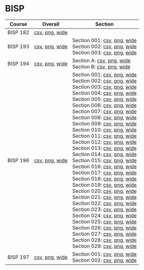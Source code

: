 # BISP

| Course | Overall | Section |
| ------ | ------- | ------- |
| BISP 182 | [csv](https://github.com/UCSD-Historical-Enrollment-Data/2024Winter/blob/main/overall/BISP%20182.csv), [png](https://raw.githubusercontent.com/UCSD-Historical-Enrollment-Data/2024Winter/main/plot_overall/BISP%20182.png), [wide](https://raw.githubusercontent.com/UCSD-Historical-Enrollment-Data/2024Winter/main/plot_overall_wide/BISP%20182.png) |  |
| BISP 193 | [csv](https://github.com/UCSD-Historical-Enrollment-Data/2024Winter/blob/main/overall/BISP%20193.csv), [png](https://raw.githubusercontent.com/UCSD-Historical-Enrollment-Data/2024Winter/main/plot_overall/BISP%20193.png), [wide](https://raw.githubusercontent.com/UCSD-Historical-Enrollment-Data/2024Winter/main/plot_overall_wide/BISP%20193.png) | Section 001: [csv](https://github.com/UCSD-Historical-Enrollment-Data/2024Winter/blob/main/section/BISP%20193_001.csv), [png](https://raw.githubusercontent.com/UCSD-Historical-Enrollment-Data/2024Winter/main/plot_section/BISP%20193_001.png), [wide](https://raw.githubusercontent.com/UCSD-Historical-Enrollment-Data/2024Winter/main/plot_section_wide/BISP%20193_001.png)<br>Section 002: [csv](https://github.com/UCSD-Historical-Enrollment-Data/2024Winter/blob/main/section/BISP%20193_002.csv), [png](https://raw.githubusercontent.com/UCSD-Historical-Enrollment-Data/2024Winter/main/plot_section/BISP%20193_002.png), [wide](https://raw.githubusercontent.com/UCSD-Historical-Enrollment-Data/2024Winter/main/plot_section_wide/BISP%20193_002.png)<br>Section 003: [csv](https://github.com/UCSD-Historical-Enrollment-Data/2024Winter/blob/main/section/BISP%20193_003.csv), [png](https://raw.githubusercontent.com/UCSD-Historical-Enrollment-Data/2024Winter/main/plot_section/BISP%20193_003.png), [wide](https://raw.githubusercontent.com/UCSD-Historical-Enrollment-Data/2024Winter/main/plot_section_wide/BISP%20193_003.png) |
| BISP 194 | [csv](https://github.com/UCSD-Historical-Enrollment-Data/2024Winter/blob/main/overall/BISP%20194.csv), [png](https://raw.githubusercontent.com/UCSD-Historical-Enrollment-Data/2024Winter/main/plot_overall/BISP%20194.png), [wide](https://raw.githubusercontent.com/UCSD-Historical-Enrollment-Data/2024Winter/main/plot_overall_wide/BISP%20194.png) | Section A: [csv](https://github.com/UCSD-Historical-Enrollment-Data/2024Winter/blob/main/section/BISP%20194_A.csv), [png](https://raw.githubusercontent.com/UCSD-Historical-Enrollment-Data/2024Winter/main/plot_section/BISP%20194_A.png), [wide](https://raw.githubusercontent.com/UCSD-Historical-Enrollment-Data/2024Winter/main/plot_section_wide/BISP%20194_A.png)<br>Section B: [csv](https://github.com/UCSD-Historical-Enrollment-Data/2024Winter/blob/main/section/BISP%20194_B.csv), [png](https://raw.githubusercontent.com/UCSD-Historical-Enrollment-Data/2024Winter/main/plot_section/BISP%20194_B.png), [wide](https://raw.githubusercontent.com/UCSD-Historical-Enrollment-Data/2024Winter/main/plot_section_wide/BISP%20194_B.png) |
| BISP 196 | [csv](https://github.com/UCSD-Historical-Enrollment-Data/2024Winter/blob/main/overall/BISP%20196.csv), [png](https://raw.githubusercontent.com/UCSD-Historical-Enrollment-Data/2024Winter/main/plot_overall/BISP%20196.png), [wide](https://raw.githubusercontent.com/UCSD-Historical-Enrollment-Data/2024Winter/main/plot_overall_wide/BISP%20196.png) | Section 001: [csv](https://github.com/UCSD-Historical-Enrollment-Data/2024Winter/blob/main/section/BISP%20196_001.csv), [png](https://raw.githubusercontent.com/UCSD-Historical-Enrollment-Data/2024Winter/main/plot_section/BISP%20196_001.png), [wide](https://raw.githubusercontent.com/UCSD-Historical-Enrollment-Data/2024Winter/main/plot_section_wide/BISP%20196_001.png)<br>Section 002: [csv](https://github.com/UCSD-Historical-Enrollment-Data/2024Winter/blob/main/section/BISP%20196_002.csv), [png](https://raw.githubusercontent.com/UCSD-Historical-Enrollment-Data/2024Winter/main/plot_section/BISP%20196_002.png), [wide](https://raw.githubusercontent.com/UCSD-Historical-Enrollment-Data/2024Winter/main/plot_section_wide/BISP%20196_002.png)<br>Section 003: [csv](https://github.com/UCSD-Historical-Enrollment-Data/2024Winter/blob/main/section/BISP%20196_003.csv), [png](https://raw.githubusercontent.com/UCSD-Historical-Enrollment-Data/2024Winter/main/plot_section/BISP%20196_003.png), [wide](https://raw.githubusercontent.com/UCSD-Historical-Enrollment-Data/2024Winter/main/plot_section_wide/BISP%20196_003.png)<br>Section 004: [csv](https://github.com/UCSD-Historical-Enrollment-Data/2024Winter/blob/main/section/BISP%20196_004.csv), [png](https://raw.githubusercontent.com/UCSD-Historical-Enrollment-Data/2024Winter/main/plot_section/BISP%20196_004.png), [wide](https://raw.githubusercontent.com/UCSD-Historical-Enrollment-Data/2024Winter/main/plot_section_wide/BISP%20196_004.png)<br>Section 005: [csv](https://github.com/UCSD-Historical-Enrollment-Data/2024Winter/blob/main/section/BISP%20196_005.csv), [png](https://raw.githubusercontent.com/UCSD-Historical-Enrollment-Data/2024Winter/main/plot_section/BISP%20196_005.png), [wide](https://raw.githubusercontent.com/UCSD-Historical-Enrollment-Data/2024Winter/main/plot_section_wide/BISP%20196_005.png)<br>Section 006: [csv](https://github.com/UCSD-Historical-Enrollment-Data/2024Winter/blob/main/section/BISP%20196_006.csv), [png](https://raw.githubusercontent.com/UCSD-Historical-Enrollment-Data/2024Winter/main/plot_section/BISP%20196_006.png), [wide](https://raw.githubusercontent.com/UCSD-Historical-Enrollment-Data/2024Winter/main/plot_section_wide/BISP%20196_006.png)<br>Section 007: [csv](https://github.com/UCSD-Historical-Enrollment-Data/2024Winter/blob/main/section/BISP%20196_007.csv), [png](https://raw.githubusercontent.com/UCSD-Historical-Enrollment-Data/2024Winter/main/plot_section/BISP%20196_007.png), [wide](https://raw.githubusercontent.com/UCSD-Historical-Enrollment-Data/2024Winter/main/plot_section_wide/BISP%20196_007.png)<br>Section 008: [csv](https://github.com/UCSD-Historical-Enrollment-Data/2024Winter/blob/main/section/BISP%20196_008.csv), [png](https://raw.githubusercontent.com/UCSD-Historical-Enrollment-Data/2024Winter/main/plot_section/BISP%20196_008.png), [wide](https://raw.githubusercontent.com/UCSD-Historical-Enrollment-Data/2024Winter/main/plot_section_wide/BISP%20196_008.png)<br>Section 009: [csv](https://github.com/UCSD-Historical-Enrollment-Data/2024Winter/blob/main/section/BISP%20196_009.csv), [png](https://raw.githubusercontent.com/UCSD-Historical-Enrollment-Data/2024Winter/main/plot_section/BISP%20196_009.png), [wide](https://raw.githubusercontent.com/UCSD-Historical-Enrollment-Data/2024Winter/main/plot_section_wide/BISP%20196_009.png)<br>Section 010: [csv](https://github.com/UCSD-Historical-Enrollment-Data/2024Winter/blob/main/section/BISP%20196_010.csv), [png](https://raw.githubusercontent.com/UCSD-Historical-Enrollment-Data/2024Winter/main/plot_section/BISP%20196_010.png), [wide](https://raw.githubusercontent.com/UCSD-Historical-Enrollment-Data/2024Winter/main/plot_section_wide/BISP%20196_010.png)<br>Section 011: [csv](https://github.com/UCSD-Historical-Enrollment-Data/2024Winter/blob/main/section/BISP%20196_011.csv), [png](https://raw.githubusercontent.com/UCSD-Historical-Enrollment-Data/2024Winter/main/plot_section/BISP%20196_011.png), [wide](https://raw.githubusercontent.com/UCSD-Historical-Enrollment-Data/2024Winter/main/plot_section_wide/BISP%20196_011.png)<br>Section 012: [csv](https://github.com/UCSD-Historical-Enrollment-Data/2024Winter/blob/main/section/BISP%20196_012.csv), [png](https://raw.githubusercontent.com/UCSD-Historical-Enrollment-Data/2024Winter/main/plot_section/BISP%20196_012.png), [wide](https://raw.githubusercontent.com/UCSD-Historical-Enrollment-Data/2024Winter/main/plot_section_wide/BISP%20196_012.png)<br>Section 013: [csv](https://github.com/UCSD-Historical-Enrollment-Data/2024Winter/blob/main/section/BISP%20196_013.csv), [png](https://raw.githubusercontent.com/UCSD-Historical-Enrollment-Data/2024Winter/main/plot_section/BISP%20196_013.png), [wide](https://raw.githubusercontent.com/UCSD-Historical-Enrollment-Data/2024Winter/main/plot_section_wide/BISP%20196_013.png)<br>Section 014: [csv](https://github.com/UCSD-Historical-Enrollment-Data/2024Winter/blob/main/section/BISP%20196_014.csv), [png](https://raw.githubusercontent.com/UCSD-Historical-Enrollment-Data/2024Winter/main/plot_section/BISP%20196_014.png), [wide](https://raw.githubusercontent.com/UCSD-Historical-Enrollment-Data/2024Winter/main/plot_section_wide/BISP%20196_014.png)<br>Section 015: [csv](https://github.com/UCSD-Historical-Enrollment-Data/2024Winter/blob/main/section/BISP%20196_015.csv), [png](https://raw.githubusercontent.com/UCSD-Historical-Enrollment-Data/2024Winter/main/plot_section/BISP%20196_015.png), [wide](https://raw.githubusercontent.com/UCSD-Historical-Enrollment-Data/2024Winter/main/plot_section_wide/BISP%20196_015.png)<br>Section 016: [csv](https://github.com/UCSD-Historical-Enrollment-Data/2024Winter/blob/main/section/BISP%20196_016.csv), [png](https://raw.githubusercontent.com/UCSD-Historical-Enrollment-Data/2024Winter/main/plot_section/BISP%20196_016.png), [wide](https://raw.githubusercontent.com/UCSD-Historical-Enrollment-Data/2024Winter/main/plot_section_wide/BISP%20196_016.png)<br>Section 017: [csv](https://github.com/UCSD-Historical-Enrollment-Data/2024Winter/blob/main/section/BISP%20196_017.csv), [png](https://raw.githubusercontent.com/UCSD-Historical-Enrollment-Data/2024Winter/main/plot_section/BISP%20196_017.png), [wide](https://raw.githubusercontent.com/UCSD-Historical-Enrollment-Data/2024Winter/main/plot_section_wide/BISP%20196_017.png)<br>Section 018: [csv](https://github.com/UCSD-Historical-Enrollment-Data/2024Winter/blob/main/section/BISP%20196_018.csv), [png](https://raw.githubusercontent.com/UCSD-Historical-Enrollment-Data/2024Winter/main/plot_section/BISP%20196_018.png), [wide](https://raw.githubusercontent.com/UCSD-Historical-Enrollment-Data/2024Winter/main/plot_section_wide/BISP%20196_018.png)<br>Section 019: [csv](https://github.com/UCSD-Historical-Enrollment-Data/2024Winter/blob/main/section/BISP%20196_019.csv), [png](https://raw.githubusercontent.com/UCSD-Historical-Enrollment-Data/2024Winter/main/plot_section/BISP%20196_019.png), [wide](https://raw.githubusercontent.com/UCSD-Historical-Enrollment-Data/2024Winter/main/plot_section_wide/BISP%20196_019.png)<br>Section 020: [csv](https://github.com/UCSD-Historical-Enrollment-Data/2024Winter/blob/main/section/BISP%20196_020.csv), [png](https://raw.githubusercontent.com/UCSD-Historical-Enrollment-Data/2024Winter/main/plot_section/BISP%20196_020.png), [wide](https://raw.githubusercontent.com/UCSD-Historical-Enrollment-Data/2024Winter/main/plot_section_wide/BISP%20196_020.png)<br>Section 021: [csv](https://github.com/UCSD-Historical-Enrollment-Data/2024Winter/blob/main/section/BISP%20196_021.csv), [png](https://raw.githubusercontent.com/UCSD-Historical-Enrollment-Data/2024Winter/main/plot_section/BISP%20196_021.png), [wide](https://raw.githubusercontent.com/UCSD-Historical-Enrollment-Data/2024Winter/main/plot_section_wide/BISP%20196_021.png)<br>Section 022: [csv](https://github.com/UCSD-Historical-Enrollment-Data/2024Winter/blob/main/section/BISP%20196_022.csv), [png](https://raw.githubusercontent.com/UCSD-Historical-Enrollment-Data/2024Winter/main/plot_section/BISP%20196_022.png), [wide](https://raw.githubusercontent.com/UCSD-Historical-Enrollment-Data/2024Winter/main/plot_section_wide/BISP%20196_022.png)<br>Section 023: [csv](https://github.com/UCSD-Historical-Enrollment-Data/2024Winter/blob/main/section/BISP%20196_023.csv), [png](https://raw.githubusercontent.com/UCSD-Historical-Enrollment-Data/2024Winter/main/plot_section/BISP%20196_023.png), [wide](https://raw.githubusercontent.com/UCSD-Historical-Enrollment-Data/2024Winter/main/plot_section_wide/BISP%20196_023.png)<br>Section 024: [csv](https://github.com/UCSD-Historical-Enrollment-Data/2024Winter/blob/main/section/BISP%20196_024.csv), [png](https://raw.githubusercontent.com/UCSD-Historical-Enrollment-Data/2024Winter/main/plot_section/BISP%20196_024.png), [wide](https://raw.githubusercontent.com/UCSD-Historical-Enrollment-Data/2024Winter/main/plot_section_wide/BISP%20196_024.png)<br>Section 025: [csv](https://github.com/UCSD-Historical-Enrollment-Data/2024Winter/blob/main/section/BISP%20196_025.csv), [png](https://raw.githubusercontent.com/UCSD-Historical-Enrollment-Data/2024Winter/main/plot_section/BISP%20196_025.png), [wide](https://raw.githubusercontent.com/UCSD-Historical-Enrollment-Data/2024Winter/main/plot_section_wide/BISP%20196_025.png)<br>Section 026: [csv](https://github.com/UCSD-Historical-Enrollment-Data/2024Winter/blob/main/section/BISP%20196_026.csv), [png](https://raw.githubusercontent.com/UCSD-Historical-Enrollment-Data/2024Winter/main/plot_section/BISP%20196_026.png), [wide](https://raw.githubusercontent.com/UCSD-Historical-Enrollment-Data/2024Winter/main/plot_section_wide/BISP%20196_026.png)<br>Section 027: [csv](https://github.com/UCSD-Historical-Enrollment-Data/2024Winter/blob/main/section/BISP%20196_027.csv), [png](https://raw.githubusercontent.com/UCSD-Historical-Enrollment-Data/2024Winter/main/plot_section/BISP%20196_027.png), [wide](https://raw.githubusercontent.com/UCSD-Historical-Enrollment-Data/2024Winter/main/plot_section_wide/BISP%20196_027.png)<br>Section 028: [csv](https://github.com/UCSD-Historical-Enrollment-Data/2024Winter/blob/main/section/BISP%20196_028.csv), [png](https://raw.githubusercontent.com/UCSD-Historical-Enrollment-Data/2024Winter/main/plot_section/BISP%20196_028.png), [wide](https://raw.githubusercontent.com/UCSD-Historical-Enrollment-Data/2024Winter/main/plot_section_wide/BISP%20196_028.png)<br>Section 029: [csv](https://github.com/UCSD-Historical-Enrollment-Data/2024Winter/blob/main/section/BISP%20196_029.csv), [png](https://raw.githubusercontent.com/UCSD-Historical-Enrollment-Data/2024Winter/main/plot_section/BISP%20196_029.png), [wide](https://raw.githubusercontent.com/UCSD-Historical-Enrollment-Data/2024Winter/main/plot_section_wide/BISP%20196_029.png) |
| BISP 197 | [csv](https://github.com/UCSD-Historical-Enrollment-Data/2024Winter/blob/main/overall/BISP%20197.csv), [png](https://raw.githubusercontent.com/UCSD-Historical-Enrollment-Data/2024Winter/main/plot_overall/BISP%20197.png), [wide](https://raw.githubusercontent.com/UCSD-Historical-Enrollment-Data/2024Winter/main/plot_overall_wide/BISP%20197.png) | Section 001: [csv](https://github.com/UCSD-Historical-Enrollment-Data/2024Winter/blob/main/section/BISP%20197_001.csv), [png](https://raw.githubusercontent.com/UCSD-Historical-Enrollment-Data/2024Winter/main/plot_section/BISP%20197_001.png), [wide](https://raw.githubusercontent.com/UCSD-Historical-Enrollment-Data/2024Winter/main/plot_section_wide/BISP%20197_001.png)<br>Section 002: [csv](https://github.com/UCSD-Historical-Enrollment-Data/2024Winter/blob/main/section/BISP%20197_002.csv), [png](https://raw.githubusercontent.com/UCSD-Historical-Enrollment-Data/2024Winter/main/plot_section/BISP%20197_002.png), [wide](https://raw.githubusercontent.com/UCSD-Historical-Enrollment-Data/2024Winter/main/plot_section_wide/BISP%20197_002.png) |
